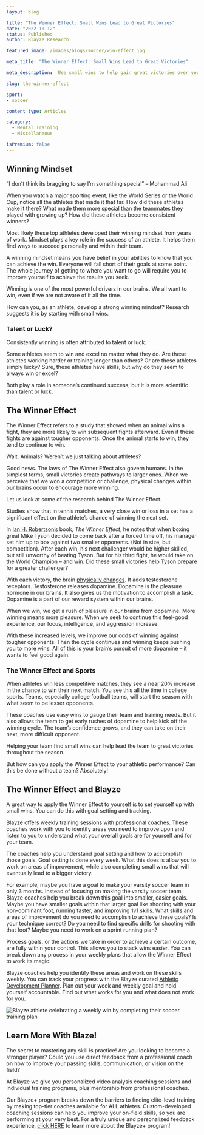 ```yaml
---
layout: blog

title: "The Winner Effect: Small Wins Lead to Great Victories"
date: "2022-10-12"
status: Published
author: Blayze Research

featured_image: /images/blogs/soccer/win-effect.jpg

meta_title: "The Winner Effect: Small Wins Lead to Great Victories"

meta_description:  Use small wins to help gain great victories over your sports career.

slug: the-winner-effect

sport:
- soccer

content_type: Articles

category:
  - Mental Training
  - Miscellaneous

isPremium: false
---
```


## Winning Mindset

“I don’t think its bragging to say I’m something special” – Mohammad Ali

When you watch a major sporting event, like the World Series or the World Cup, notice all the athletes that made it that far. How did these athletes make it there? What made them more special than the teammates they played with growing up? How did these athletes become consistent winners?

Most likely these top athletes developed their winning mindset from years of work. Mindset plays a key role in the success of an athlete. It helps them find ways to succeed personally and within their team.

A winning mindset means you have belief in your abilities to know that you can achieve the win. Everyone will fall short of their goals at some point. The whole journey of getting to where you want to go will require you to improve yourself to achieve the results you seek.

Winning is one of the most powerful drivers in our brains. We all want to win, even if we are not aware of it all the time.

How can you, as an athlete, develop a strong winning mindset? Research suggests it is by starting with small wins.

### Talent or Luck?

Consistently winning is often attributed to talent or luck.

Some athletes seem to win and excel no matter what they do. Are these athletes working harder or training longer than others? Or are these athletes simply lucky? Sure, these athletes have skills, but why do they seem to always win or excel?

Both play a role in someone’s continued success, but it is more scientific than talent or luck.

## The Winner Effect

The Winner Effect refers to a study that showed when an animal wins a fight, they are more likely to win subsequent fights afterward. Even if these fights are against tougher opponents. Once the animal starts to win, they tend to continue to win.

Wait. Animals? Weren’t we just talking about athletes?

Good news. The laws of The Winner Effect also govern humans. In the simplest terms, small victories create pathways to larger ones. When we perceive that we won a competition or challenge, physical changes within our brains occur to encourage more winning.

Let us look at some of the research behind The Winner Effect.

Studies show that in tennis matches, a very close win or loss in a set has a significant effect on the athlete’s chance of winning the next set.

In [Ian H. Robertson’s](https://ianrobertson.org/product/the-winner-effect) book, *The Winner Effect*, he notes that when boxing great Mike Tyson decided to come back after a forced time off, his manager set him up to box against two smaller opponents. (Not in size, but competition). After each win, his next challenger would be higher skilled, but still unworthy of beating Tyson. But for his third fight, he would take on the World Champion – and win. Did these small victories help Tyson prepare for a greater challenger?

With each victory, the brain [physically changes](https://www.theguardian.com/science/2017/jul/13/scientists-discover-brains-neural-switch-for-becoming-an-alpha-male). It adds testosterone receptors. Testosterone releases dopamine. Dopamine is the pleasure hormone in our brains. It also gives us the motivation to accomplish a task. Dopamine is a part of our reward system within our brains.

When we win, we get a rush of pleasure in our brains from dopamine. More winning means more pleasure. When we seek to continue this feel-good experience, our focus, intelligence, and aggression increase.

With these increased levels, we improve our odds of winning against tougher opponents. Then the cycle continues and winning keeps pushing you to more wins. All of this is your brain’s pursuit of more dopamine – it wants to feel good again.

### The Winner Effect and Sports

When athletes win less competitive matches, they see a near 20% increase in the chance to win their next match. You see this all the time in college sports. Teams, especially college football teams, will start the season with what seem to be lesser opponents.

These coaches use easy wins to gauge their team and training needs. But it also allows the team to get early rushes of dopamine to help kick off the winning cycle. The team’s confidence grows, and they can take on their next, more difficult opponent.

Helping your team find small wins can help lead the team to great victories throughout the season.

But how can you apply the Winner Effect to your athletic performance? Can this be done without a team? Absolutely!

## The Winner Effect and Blayze

A great way to apply the Winner Effect to yourself is to set yourself up with small wins. You can do this with goal setting and tracking.

Blayze offers weekly training sessions with professional coaches. These coaches work with you to identify areas you need to improve upon and listen to you to understand what your overall goals are for yourself and for your team.

The coaches help you understand goal setting and how to accomplish those goals. Goal setting is done every week. What this does is allow you to work on areas of improvement, while also completing small wins that will eventually lead to a bigger victory.

For example, maybe you have a goal to make your varsity soccer team in only 3 months. Instead of focusing on making the varsity soccer team, Blayze coaches help you break down this goal into smaller, easier goals. Maybe you have smaller goals within that larger goal like shooting with your non-dominant foot, running faster, and improving 1v1 skills. What skills and areas of improvement do you need to accomplish to achieve these goals? Is your technique correct? Do you need to find specific drills for shooting with that foot? Maybe you need to work on a sprint running plan?

Process goals, or the actions we take in order to achieve a certain outcome, are fully within your control. This allows you to stack wins easier. You can break down any process in your weekly plans that allow the Winner Effect to work its magic.

Blayze coaches help you identify these areas and work on these skills weekly. You can track your progress with the Blayze curated [Athletic Development Planner](https://blayze.io/blog/soccer/athletic-development-planner-pt-1). Plan out your week and weekly goal and hold yourself accountable. Find out what works for you and what does not work for you.

![Blayze athlete celebrating a weekly win by completing their soccer training plan](https://blayze.io/assets/images/blogs/soccer/confident-4.png)

## Learn More With Blaze!

The secret to mastering any skill is practice! Are you looking to become a stronger player? Could you use direct feedback from a professional coach on how to improve your passing skills, communication, or vision on the field?

At Blayze we give you personalized video analysis coaching sessions and individual training programs, plus mentorship from professional coaches.

Our Blayze+ program breaks down the barriers to finding elite-level training by making top-tier coaches available for ALL athletes. Custom-developed coaching sessions can help you improve your on-field skills, so you are performing at your very best. For a truly unique and personalized feedback experience, [click HERE](https://blayze.io/blayze-plus) to learn more about the Blayze+ program!